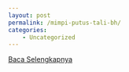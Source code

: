 ```yaml
---
layout: post
permalink: /mimpi-putus-tali-bh/
categories:
    - Uncategorized
---
```


[Baca Selengkapnya](/07)